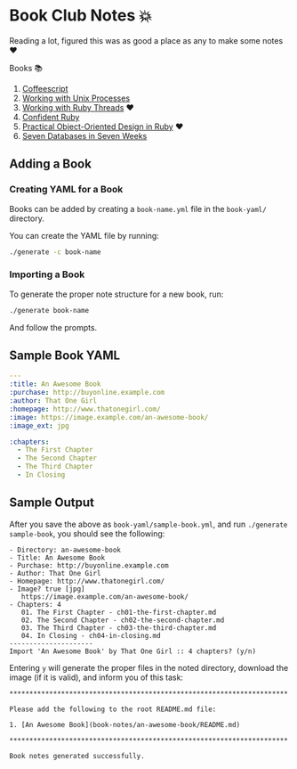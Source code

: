# Book Club Notes :boom:

Reading a lot, figured this was as good a place as any to make some notes :heart:

Books :books:

1. [Coffeescript](book-notes/coffeescript/README.md)
1. [Working with Unix Processes](book-notes/working-with-unix-processes/README.md)
1. [Working with Ruby Threads](book-notes/working-with-ruby-threads/README.md) :heart:
1. [Confident Ruby](book-notes/confident-ruby/README.md)
1. [Practical Object-Oriented Design in Ruby](book-notes/practical-object-oriented-design-in-ruby/README.md) :heart:
1. [Seven Databases in Seven Weeks](book-notes/seven-db-in-seven-weeks/README.md)

## Adding a Book

### Creating YAML for a Book

Books can be added by creating a `book-name.yml` file in the `book-yaml/` directory. 

You can create the YAML file by running:

```sh
./generate -c book-name
```

### Importing a Book

To generate the proper note structure for a new book, run:

```sh
./generate book-name
```

And follow the prompts.

## Sample Book YAML

```yaml
---
:title: An Awesome Book
:purchase: http://buyonline.example.com
:author: That One Girl
:homepage: http://www.thatonegirl.com/
:image: https://image.example.com/an-awesome-book/
:image_ext: jpg

:chapters:
  - The First Chapter
  - The Second Chapter
  - The Third Chapter
  - In Closing
```

## Sample Output

After you save the above as `book-yaml/sample-book.yml`, and
run `./generate sample-book`, you should see the following:

```
- Directory: an-awesome-book
- Title: An Awesome Book
- Purchase: http://buyonline.example.com
- Author: That One Girl
- Homepage: http://www.thatonegirl.com/
- Image? true [jpg]
   https://image.example.com/an-awesome-book/
- Chapters: 4
   01. The First Chapter - ch01-the-first-chapter.md
   02. The Second Chapter - ch02-the-second-chapter.md
   03. The Third Chapter - ch03-the-third-chapter.md
   04. In Closing - ch04-in-closing.md
---------------------
Import 'An Awesome Book' by That One Girl :: 4 chapters? (y/n)
```

Entering `y` will generate the proper files in the noted directory,
download the image (if it is valid), and inform you of this task:

```
**********************************************************************

Please add the following to the root README.md file:

1. [An Awesome Book](book-notes/an-awesome-book/README.md)

**********************************************************************

Book notes generated successfully.
```
